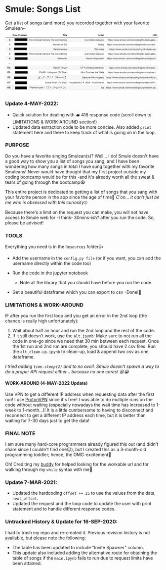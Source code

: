 # Smule: Songs List

Get a list of songs (and more) you recorded together with your favorite Smulean~
![all_songs](Images/all_songs_table.PNG)

### Update 4-MAY-2022:
- Quick solution for dealing with 🫖 418 response code (scroll down to LIMITATIONS & WORK-AROUND section!)
- Updated data extraction code to be more concise. Also added `print` statement here and there to keep track of what is going on in the loop. 

### PURPOSE

Do you have a favorite singing Smulean(s)? Well... I do! Smule doesn't have a good way to show you a list of songs you sang, and I have been wondering how many songs in total I have sung together with my favorite Smuleans!  Never would have thought that my first project outside my coding bootcamp would be for this -and it's already worth all the sweat & tears of going through the bootcamp😭

This entire project is dedicated to getting a list of songs that you sang with your favorite person in the app since the age of time🎤 <em>C'on... it can't just be me who is obsessed with this curiosity</em>🙄

Because there's a limit on the request you can make, you will not have access to Smule web for -I think- 30mins-ish? after you run the code. So, please be advised!

### TOOLS

Everything you need is in the `Resources` folder👍

- Add the username in the `config.py file` (or if you want, you can add the username directly within the code too)

- Run the code in the jupyter notebook
  - Note all the library that you should have before you run the code.

- Get a beautiful dataframe which you can export to csv -Done!🎉

### LIMITATIONS & WORK-AROUND
IF after you run the first loop and you get an error in the 2nd loop (the chance is really high unfortunately):
  1. Wait about half an hour and run the 2nd loop and the rest of the code.
  1. If it still doesn't work, use the `alt.ipynb`: Make sure to not run all the code in one-go since we need that 30 min between each request. Once the 1st run and 2nd run are complete, you should have 2 csv files. Run the `alt_clean-up.ipynb` to clean-up, load & append two csv as one dataframe.
  
 <em>I tried adding `time.sleep(2)` and to no avail. Smule doesn't spawn a way to do a proper API request either... because no one cares! 😫😭</em>

#### WORK-AROUND (4-MAY-2022 Update)
Use VPN to get a different IP address when requesting data after the first run! I use [ProtonVPN](https://protonvpn.com/) since it's free! I was able to do multiple runs on the code without waiting (especially nowadays the wait time has increased to 1-week to 1-month...)! It is a little cumbersome to having to disconnect and reconnect to get a different IP address each time, but it is better than waiting for 7-30 days just to get the data!

### FINAL NOTE
I am sure many hard-core programmers already figured this out (and didn't share since I couldn't find one😔), but I created this as a 3-month-old programming toddler; hence, the OMG-excitement🤩

Oh! Crediting my [buddy](https://github.com/Dorfnox) for helped looking for the workable url and for walking through my `while` syntax with me🙌

### Update 7-MAR-2021:
- Updated the hardcoding `offset += 25` to use the values from the data, `next_offset`.
- Updated the request and the loop code to update the user with print statement and to handle different response codes.  

### Untracked History & Update for 16-SEP-2020:
I had to trash my repo and re-created it. Previous revision history is not available, but please note the following: 
- The table has been updated to include "Invite Spawner" column.
- This update also included adding the alternative route for obtaining the table of songs if the `main.ipynb` fails to run due to request limits have been attained.
